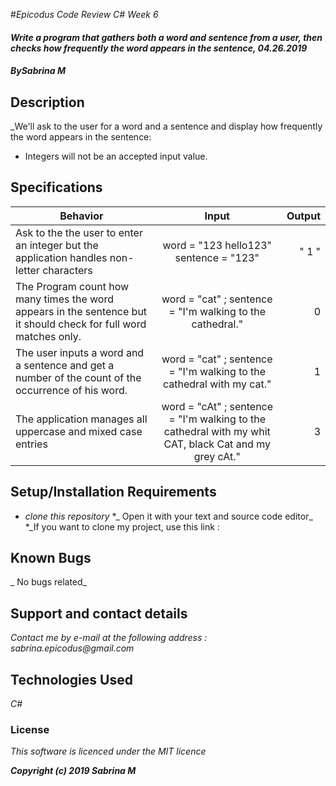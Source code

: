 #_Epicodus Code Review C# Week 6_

#### _Write a program that gathers both a word and sentence from a user, then checks how frequently the word appears in the sentence, 04.26.2019_

#### _By**Sabrina M**_

## Description

_We'll ask to the user for a word and a sentence and display how frequently the word appears in the sentence:

* Integers will not be an accepted input value.

## Specifications



| Behavior | Input | Output |
| ------------- |:-------------:| -----:|
| Ask to the the user to enter an integer but the application handles non-letter characters  | word = "123 hello123" sentence = "123" | " 1 "  |
| The Program count how many times the word appears in the sentence but it should check for full word matches only.| word = "cat" ; sentence = "I'm walking to the cathedral." |  0 |
| The user inputs a word and a sentence and get a number of the count of the occurrence of his word. | word = "cat" ; sentence = "I'm walking to the cathedral with my cat."| 1|
| The application manages all uppercase and mixed case entries | word = "cAt" ; sentence = "I'm walking to the cathedral with my whit CAT, black Cat and my grey cAt."| 3|


## Setup/Installation Requirements

* _clone this repository_
*_ Open it with your text and source code editor_
*_If you want to clone my project, use this link :

## Known Bugs

_ No bugs related_

## Support and contact details

_Contact me by e-mail at the following address : sabrina.epicodus@gmail.com_

## Technologies Used

_C#_


### License

*This software is licenced under the MIT licence*

**_Copyright (c) 2019 Sabrina M_**
